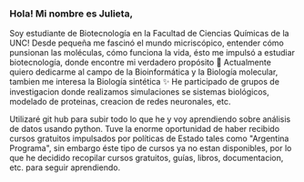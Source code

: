 ### Hola! Mi nombre es Julieta, 
Soy estudiante de Biotecnología en la Facultad de Ciencias Químicas de la UNC! Desde pequeña me fascinó el mundo micriscópico, entender cómo punsionan las moléculas, cómo funciona la vida, ésto me impulsó a estudiar biotecnología, donde encontre mi verdadero propósito 🌱
Actualmente quiero dedicarme al campo de la Bioinformática y la Biología molecular, tambien me interesa la Biología sintética ✨
He participado de grupos de investigacion donde realizamos simulaciones se sistemas biológicos, modelado de proteinas, creacion de redes neuronales, etc.

Utilizaré git hub para subir todo lo que he y voy aprendiendo sobre análisis de datos usando python. Tuve la enorme oportunidad de haber recibido cursos gratuitos impulsados por políticas de Estado tales como "Argentina Programa", sin embargo éste tipo de cursos ya no estan disponibles, por lo que he decidido recopilar cursos gratuitos, guías, libros, documentacion, etc. para seguir aprendiendo.



<!--
**JuliBayarri/JuliBayarri** is a ✨ _special_ ✨ repository because its `README.md` (this file) appears on your GitHub profile.

Here are some ideas to get you started:

- 🌱 I’m currently learning Python, some BigData analysis and Bioinfermatic
- 👯 I’m looking to collaborate on bioinformatics projects
- 📫 How to reach me: julieta.bayarri@mi.unc.edu.ar
- 😄 Pronouns: she/her
- ⚡ Fun fact: My native language is not English, I am from Argentina, I can understand English but I may not be as good at writing or speaking, I hope you can understand.
I am a Biotechnology student and I am learning programming and bioinformatics by myself.
-->
